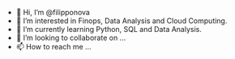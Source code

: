 - 👋 Hi, I’m @filipponova
- 👀 I’m interested in Finops, Data Analysis and Cloud Computing.
- 🌱 I’m currently learning Python, SQL and Data Analysis.
- 💞️ I’m looking to collaborate on ...
- 📫 How to reach me ...

<!---
filipponova/filipponova is a ✨ special ✨ repository because its `README.md` (this file) appears on your GitHub profile.
You can click the Preview link to take a look at your changes.
--->
